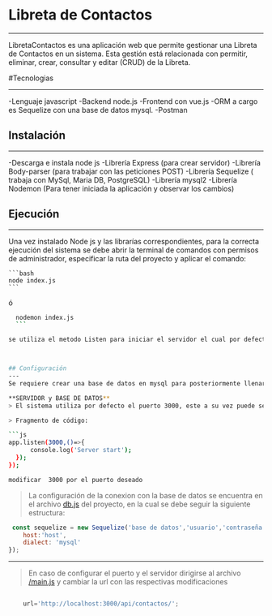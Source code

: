 # Libreta de Contactos

---
LibretaContactos es una aplicación web que permite gestionar una Libreta de Contactos en un sistema. Esta gestión está relacionada con permitir, eliminar, crear, consultar y editar (CRUD) de la Libreta.

#Tecnologias 

---
-Lenguaje javascript
-Backend node.js
-Frontend con vue.js 
-ORM a cargo es Sequelize con una base de datos mysql.
-Postman 


## Instalación
---
-Descarga e instala node js
-Librería Express (para crear servidor)
-Librería Body-parser (para trabajar con las peticiones POST)
-Librería Sequelize ( trabaja con MySql, Maria DB, PostgreSQL)
-Librería mysql2 
-Librería Nodemon (Para tener iniciada la aplicación y observar los cambios)





## Ejecución
---
Una vez instalado Node js y las librarías correspondientes, para la correcta ejecución del sistema se debe abrir la terminal de comandos con permisos de administrador, especificar la ruta del proyecto y aplicar el comando:

    ```bash
    node index.js 
    ```

ó 

  ```bash
    nodemon index.js 
    ```

se utiliza el metodo Listen para iniciar el servidor el cual por defecto utiliza el puerto 3000 (servidor local) para escuchar la conexión cifrada (http://localhost/).



## Configuración
---
Se requiere crear una base de datos en mysql para posteriormente llenarla con los datos de contactos.

**SERVIDOR y BASE DE DATOS**
> El sistema utiliza por defecto el puerto 3000, este a su vez puede ser modificado en el archivo  [/index.js](https://github.com/LuzKntillo/Lib_Contactos/blob/main/back/index.js) del proyecto

> Fragmento de código: 

 ```js
 app.listen(3000,()=>{
        console.log('Server start');
    });
});

  modificar  3000 por el puerto deseado
```

>La configuración  de la conexion con la base de datos se encuentra en el  archivo [db.js](https://github.com/LuzKntillo/Lib_Contactos/blob/main/back/db.js) del proyecto, en la cual se debe seguir la siguiente estructura:

```js
 const sequelize = new Sequelize('base de datos','usuario','contraseña',{
    host:'host',
    dialect: 'mysql'
});

```

---
>En caso de configurar el puerto y el servidor dirigirse al archivo [/main.js](https://github.com/LuzKntillo/Lib_Contactos/blob/main/front/main.js) y cambiar la url con las respectivas modificaciones

```js

    url='http://localhost:3000/api/contactos/';

```